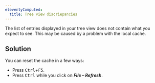 ```yaml
---
eleventyComputed:
  title: Tree view discriepancies
---
```

The list of entries displayed in your tree view does not contain what you expect to see. This may be caused by a problem with the local cache.  
## Solution
You can reset the cache in a few ways:  
* Press <kbd>Ctrl</kbd>+<kbd>F5</kbd>.
* Press <kbd>Ctrl</kbd> while you click on ***File – Refresh***.
